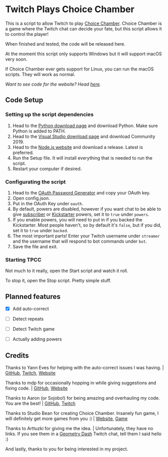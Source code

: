 # Twitch Plays Choice Chamber
This is a script to allow Twitch to play [Choice Chamber](https://choicechamber.com). Choice Chamber is a game where the Twitch chat can decide your fate, but this script allows it to control the player!

When finished and tested, the code will be released here.

At the moment this script only supports Windows but it will support macOS very soon.

If Choice Chamber ever gets support for Linux, you can run the macOS scripts. They will work as normal.

*Want to see code for the website? Head [here](https://github.com/jbmagination/TwitchPlaysCC/tree/gh-pages).*

## Code Setup

### Setting up the script dependencies
1. Head to the [Python download page](https://www.python.org/downloads/) and download Python. Make sure Python is added to PATH.
2. Head to the [Visual Studio download page](https://visualstudio.microsoft.com) and download Community 2019.
2. Head to the [Node.js website](https://nodejs.org) and download a release. Latest is preferred.
3. Run the Setup file. It will install everything that is needed to run the script.
4. Restart your computer if desired.

### Configurating the script
1. Head to the [OAuth Password Generator](https://twitchapps.com/tmi/) and copy your OAuth key.
2. Open config.json.
3. Put in the OAuth Key under `oauth`.
4. By default, powers are disabled, however if you want chat to be able to give [subscriber](https://choicechamber.com/sub) or [Kickstarter](https://choicechamber.com/powers) powers, set it to `true` under `powers`.
5. If you enable powers, you will need to put in if you backed the Kickstarter. Most people haven't, so by default it's `false`, but if you did, set it to `true` under `backed`.
6. The most important parts! Enter your Twitch username under `streamer` and the username that will respond to bot commands under `bot`.
7. Save the file and exit.

### Starting TPCC
Not much to it really, open the Start script and watch it roll.

To stop it, open the Stop script. Pretty simple stuff.

## Planned features
- [x] Add auto-correct

- [ ] Detect repeats

- [ ] Detect Twitch game

- [ ] Actually adding powers

## Credits
Thanks to Yann Eves for helping with the auto-correct issues I was having. | [GitHub](https://github.com/yanneves), [Twitch](https://twitch.tv/yanneves_), [Website](https://yanneves.com)

Thanks to mdp for occasionally hopping in while giving suggestions and fixing code. | [GitHub](https://github.com/pupcus),  [Website](https://pupcus.github.io)

Thanks to Aaron (or Sojobo!) for being amazing and overhauling my code. You are the best! | [GitHub](https://github.com/Sojobo),  [Twitch](https://twitch.tv/Sojobo)

Thanks to Studio Bean for creating Choice Chamber. Insanely fun game, I will definitely get more games from you :) | [Website](https://onemrbean.com), [Game](https://choicechamber.com)

Thanks to Arttuzki for giving me the idea. | Unfortunately, they have no links. If you see them in a [Geometry Dash](https://www.twitch.tv/directory/game/Geometry%20Dash) Twitch chat, tell them I said hello :)

And lastly, thanks to you for being interested in my project.
